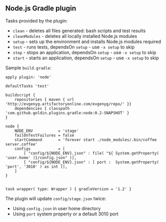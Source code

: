 Node.js Gradle plugin
----------------------

Tasks provided by the plugin:

* `clean`        - deletes all files generated: bash scripts and test results
* `cleanModules` - deletes all locally installed Node.js modules
* `setup`        - sets up the environment and installs Node.js modules required
* `test`         - runs tests, dependsOn `setup` - use `-x setup` to skip
* `stop`         - stops an application, dependsOn `setup` - use `-x setup` to skip
* `start`        - starts an application, dependsOn `setup` - use `-x setup` to skip


Sample `build.gradle`:

    apply plugin: 'node'

    defaultTasks 'test'

    buildscript {
        repositories { maven { url 'http://evgenyg.artifactoryonline.com/evgenyg/repo/' }}
        dependencies { classpath   'com.github.goldin.plugins.gradle:node:0.2-SNAPSHOT' }
    }

    node {
        NODE_ENV           = 'stage'
        failOnTestFailures = false
        startCommand       = 'forever start ./node_modules/.bin/coffee server.coffee'
        configs            = [
            [ "config/${NODE_ENV}.json" : file( "${ System.getProperty( 'user.home' )}/config.json" )],
            [ "config/${NODE_ENV}.json" : [ port :  System.getProperty( 'port', '3010' ) as int ]],
        ]
    }


    task wrapper( type: Wrapper ) { gradleVersion = '1.2' }

The plugin will update `config/stage.json` twice:

* Using `config.json` in user home directory
* Using `port` system property or a default 3010 port
